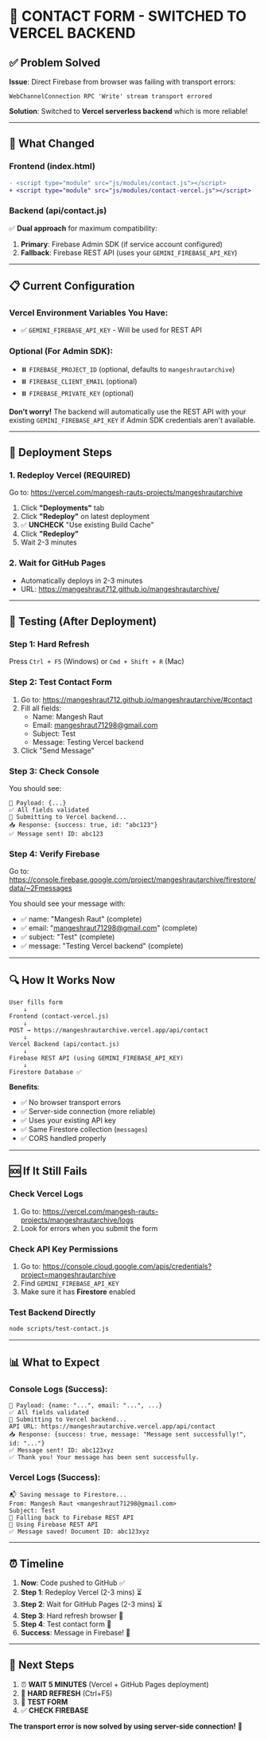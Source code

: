 # 🚀 CONTACT FORM - SWITCHED TO VERCEL BACKEND

## ✅ Problem Solved

**Issue**: Direct Firebase from browser was failing with transport errors:
```
WebChannelConnection RPC 'Write' stream transport errored
```

**Solution**: Switched to **Vercel serverless backend** which is more reliable!

---

## 🔧 What Changed

### Frontend (index.html)
```diff
- <script type="module" src="js/modules/contact.js"></script>
+ <script type="module" src="js/modules/contact-vercel.js"></script>
```

### Backend (api/contact.js)
✅ **Dual approach** for maximum compatibility:

1. **Primary**: Firebase Admin SDK (if service account configured)
2. **Fallback**: Firebase REST API (uses your `GEMINI_FIREBASE_API_KEY`)

---

## 📋 Current Configuration

### Vercel Environment Variables You Have:
- ✅ `GEMINI_FIREBASE_API_KEY` - Will be used for REST API

### Optional (For Admin SDK):
- ⏸️ `FIREBASE_PROJECT_ID` (optional, defaults to `mangeshrautarchive`)
- ⏸️ `FIREBASE_CLIENT_EMAIL` (optional)
- ⏸️ `FIREBASE_PRIVATE_KEY` (optional)

**Don't worry!** The backend will automatically use the REST API with your existing `GEMINI_FIREBASE_API_KEY` if Admin SDK credentials aren't available.

---

## 🚀 Deployment Steps

### 1. Redeploy Vercel (REQUIRED)

Go to: https://vercel.com/mangesh-rauts-projects/mangeshrautarchive

1. Click **"Deployments"** tab
2. Click **"Redeploy"** on latest deployment
3. ✅ **UNCHECK** "Use existing Build Cache"
4. Click **"Redeploy"**
5. Wait 2-3 minutes

### 2. Wait for GitHub Pages

- Automatically deploys in 2-3 minutes
- URL: https://mangeshraut712.github.io/mangeshrautarchive/

---

## 🧪 Testing (After Deployment)

### Step 1: Hard Refresh
Press `Ctrl + F5` (Windows) or `Cmd + Shift + R` (Mac)

### Step 2: Test Contact Form
1. Go to: https://mangeshraut712.github.io/mangeshrautarchive/#contact
2. Fill all fields:
   - Name: Mangesh Raut
   - Email: mangeshraut71298@gmail.com
   - Subject: Test
   - Message: Testing Vercel backend
3. Click "Send Message"

### Step 3: Check Console
You should see:
```
📝 Payload: {...}
✅ All fields validated
🚀 Submitting to Vercel backend...
📥 Response: {success: true, id: "abc123"}
✅ Message sent! ID: abc123
```

### Step 4: Verify Firebase
Go to: https://console.firebase.google.com/project/mangeshrautarchive/firestore/data/~2Fmessages

You should see your message with:
- ✅ name: "Mangesh Raut" (complete)
- ✅ email: "mangeshraut71298@gmail.com" (complete)
- ✅ subject: "Test" (complete)
- ✅ message: "Testing Vercel backend" (complete)

---

## 🔍 How It Works Now

```
User fills form
    ↓
Frontend (contact-vercel.js)
    ↓
POST → https://mangeshrautarchive.vercel.app/api/contact
    ↓
Vercel Backend (api/contact.js)
    ↓
Firebase REST API (using GEMINI_FIREBASE_API_KEY)
    ↓
Firestore Database ✅
```

**Benefits**:
- ✅ No browser transport errors
- ✅ Server-side connection (more reliable)
- ✅ Uses your existing API key
- ✅ Same Firestore collection (`messages`)
- ✅ CORS handled properly

---

## 🆘 If It Still Fails

### Check Vercel Logs
1. Go to: https://vercel.com/mangesh-rauts-projects/mangeshrautarchive/logs
2. Look for errors when you submit the form

### Check API Key Permissions
1. Go to: https://console.cloud.google.com/apis/credentials?project=mangeshrautarchive
2. Find `GEMINI_FIREBASE_API_KEY`
3. Make sure it has **Firestore** enabled

### Test Backend Directly
```bash
node scripts/test-contact.js
```

---

## 📊 What to Expect

### Console Logs (Success):
```
📝 Payload: {name: "...", email: "...", ...}
✅ All fields validated
🚀 Submitting to Vercel backend...
API URL: https://mangeshrautarchive.vercel.app/api/contact
📥 Response: {success: true, message: "Message sent successfully!", id: "..."}
✅ Message sent! ID: abc123xyz
✅ Thank you! Your message has been sent successfully.
```

### Vercel Logs (Success):
```
📬 Saving message to Firestore...
From: Mangesh Raut <mangeshraut71298@gmail.com>
Subject: Test
🔄 Falling back to Firebase REST API
📡 Using Firebase REST API
✅ Message saved! Document ID: abc123xyz
```

---

## ⏰ Timeline

1. **Now**: Code pushed to GitHub ✅
2. **Step 1**: Redeploy Vercel (2-3 mins) ⏳
3. **Step 2**: Wait for GitHub Pages (2-3 mins) ⏳
4. **Step 3**: Hard refresh browser 🔄
5. **Step 4**: Test contact form 🧪
6. **Success**: Message in Firebase! 🎉

---

## 🎯 Next Steps

1. ⏰ **WAIT 5 MINUTES** (Vercel + GitHub Pages deployment)
2. 🔄 **HARD REFRESH** (Ctrl+F5)
3. 🧪 **TEST FORM**
4. ✅ **CHECK FIREBASE**

**The transport error is now solved by using server-side connection!** 🚀
